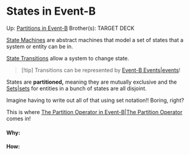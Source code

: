 # States in Event-B

Up: [Partitions in Event-B](partitions_in_event-b)
Brother(s):
TARGET DECK

[State Machines](state_machines) are abstract machines that model a set of states that a system or entity can be in.

[State Transitions](state_transitions) allow a system to change state.

> [!tip] Transitions can be represented by [Event-B Events|events](event-b_events|events)!

States are **partitioned,** meaning they are mutually exclusive and the [Sets|sets](sets|sets) for entities in a bunch of states are all disjoint.

Imagine having to write out all of that using set notation!! Boring, right?

This is where [The Partition Operator in Event-B|The Partition Operator](the_partition_operator_in_event-b|the_partition_operator) comes in!





































#### Why:
#### How:









